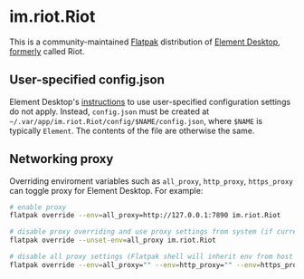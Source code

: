 # im.riot.Riot

This is a community-maintained [Flatpak](https://flatpak.org/) distribution of [Element Desktop](https://github.com/element-hq/element-desktop/), [formerly](https://element.io/blog/the-world-is-changing/) called Riot.

## User-specified config.json

Element Desktop's [instructions](https://github.com/vector-im/element-desktop/#user-specified-configjson) to use user-specified configuration settings do not apply. Instead, `config.json` must be created at `~/.var/app/im.riot.Riot/config/$NAME/config.json`, where `$NAME` is typically `Element`. The contents of the file are otherwise the same.

## Networking proxy

Overriding enviroment variables such as `all_proxy`, `http_proxy`, `https_proxy` can toggle proxy for Element Desktop. For example:

```bash
# enable proxy
flatpak override --env=all_proxy=http://127.0.0.1:7890 im.riot.Riot

# disable proxy overriding and use proxy settings from system (if current-shell env have related variables)
flatpak override --unset-env=all_proxy im.riot.Riot

# disable all proxy settings (Flatpak shell will inherit env from host shell sometimes)
flatpak override --env=all_proxy="" --env=http_proxy="" --env=https_proxy="" im.riot.Riot
```
